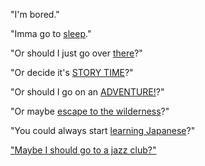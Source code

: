 "I'm bored."

"Imma go to [sleep](../dream/dream.md)."

"Or should I just go over [there](../forest/forest.md)?"

"Or decide it's [STORY TIME](../avatar/air.md)?"

"Or should I go on an [ADVENTURE!](../eat-rainbows/rainbows.md)?"

"Or maybe [escape to the wilderness](../escape-to-the-wilderness/wilderness.md)?"

"You could always start [learning Japanese](../learn_japanese/japanese.md)?"

["Maybe I should go to a jazz club?"](../jazz-guitar/jazz.md)
